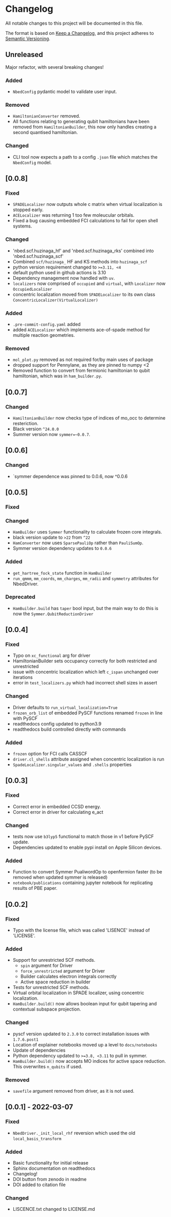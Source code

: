 # Changelog

All notable changes to this project will be documented in this file.

The format is based on [Keep a Changelog](https://keepachangelog.com/en/1.0.0/),
and this project adheres to [Semantic Versioning](https://semver.org/spec/v2.0.0.html).

## Unreleased
Major refactor, with several breaking changes!

### Added
- `NbedConfig` pydantic model to validate user input.

### Removed
- `HamiltonianConverter` removed.
- All functions relating to generating qubit hamiltonians have been removed from `HamiltonianBuilder`, this now only handles creating a second quantised hamiltonian.

### Changed
- CLI tool now expects a path to a config `.json` file which matches the `NbedConfig` model.

## [0.0.8]
### Fixed
- `SPADELocalizer` now outputs whole c matrix when virtual localization is stopped early.
- `ACELocalizer` was returning 1 too few moleucular orbitals.
- Fixed a bug causing embedded FCI calculations to fail for open shell systems.

### Changed
- 'nbed.scf.huzinaga_hf' and 'nbed.scf.huzinaga_rks' combined into 'nbed.scf.huzinaga_scf'
- Combined `scf/huzinaga_` HF and KS methods into `huzinaga_scf`
- python version requirement changed to `>=3.11, <4`
- default python used in github actions is 3.10
- Dependency management now handled with `uv`.
- `localizers` now comprised of `occupied` and `virtual`, with `Localizer` now `OccupiedLocalizer`
- concentric localization moved from `SPADELocalizer` to its own class `ConcentricLocalizer(VirtualLocalizer)`

### Added
- `.pre-commit-config.yaml` added
- added `ACELocalizer` which implements ace-of-spade method for multiple reaction geometries.

### Removed
- `mol_plot.py` removed as not required for/by main uses of package
- dropped support for Pennylane, as they are pinned to numpy <2
- Removed function to convert from fermionic hamiltonian to qubit hamiltonian, which was in `ham_builder.py`.

## [0.0.7]
### Changed
- `HamiltonianBuilder` now checks type of indices of mo_occ to determine resteriction.
- Black version `^24.0.0`
- Summer version now `symmer=~0.0.7`.

## [0.0.6]
### Changed
- `symmer dependence was pinned to 0.0.6, now ^0.0.6

## [0.0.5]
### Fixed

### Changed
- `HamBuilder` uses `Symmer` functionality to calculate frozen core integrals.
- black version update to `>22` from `^22`
- `HamConverter` now uses `SparsePauliOp` rather than `PauliSumOp`.
- Symmer version dependency updates to `0.0.6`

### Added
- `get_hartree_fock_state` function in `HamBuilder`
- `run_qmmm`, `mm_coords`, `mm_charges`, `mm_radii` and `symmetry` attributes for NbedDriver.

### Deprecated
- `HamBuilder.build` has `taper` bool input, but the main way to do this is now the `Symmer.QubitReductionDriver`

## [0.0.4]
### Fixed
- Typo on `xc_functional` arg for driver
- HamiltonianBuilder sets occupancy correctly for both restricted and unrestricted
- issue with concentric localization which left `c_ispan` unchanged over iterations
- error in `test_localizers.py` which had incorrect shell sizes in assert

### Changed
- Driver defaults to `run_virtual_localization=True`
- `frozen_orb_list` of embedded PySCF functions renamed `frozen` in line with PySCF
- readthedocs config updated to python3.9
- readthedocs build controlled directly with commands

### Added
- `frozen` option for FCI calls CASSCF
- `driver.cl_shells` attribute assigned when concentric localization is run
- `SpadeLocalizer.singular_values` and `.shells` properties

## [0.0.3]
### Fixed
- Correct error in embedded CCSD energy.
- Correct error in driver for calculating e_act

### Changed
- tests now use `b3lyp5` functional to match those in v1 before PySCF update.
- Dependencies updated to enable pypi install on Apple Silicon devices.

### Added
- Function to convert Symmer PualiwordOp to openfermion faster (to be removed when updated symmer is released)
- `notebook/publications` containing jupyter notebook for replicating results of PBE paper.

## [0.0.2]
### Fixed
- Typo with the license file, which was called 'LISENCE' instead of 'LICENSE'.
### Added
- Support for unrestricted SCF methods.
    - `spin` argument for Driver
    - `force_unrestricted` argument for Driver
    - Builder calculates electron integrals correctly
    - Active space reduction in builder
- Tests for unrestricted SCF methods.
- Virtual orbital localization in SPADE localizer, using concentric localization.
- `HamBuilder.build()` now allows boolean input for qubit tapering and contextual subspace projection.
### Changed
- pyscf version updated to `2.3.0` to correct installation issues with `1.7.6.post1`
- Location of explainer notebooks moved up a level to `docs/notebooks`
- Update of dependencies
- Python dependency updated to `>=3.8, <3.11` to pull in symmer.
- `HamBuilder.build()` now accepts MO indices for active space reduction. This overwrites `n_qubits` if used.
### Removed
- `savefile` argument removed from driver, as it is not used.


## [0.0.1] - 2022-03-07
### Fixed
- `NbedDriver._init_local_rhf` reversion which used the old `local_basis_transform`
### Added
- Basic functionality for initial release
- Sphinx documentation on readthedocs
- Changelog!
- DOI button from zenodo in readme
- DOI added to citation file
### Changed
- LISCENCE.txt changed to LICENSE.md
